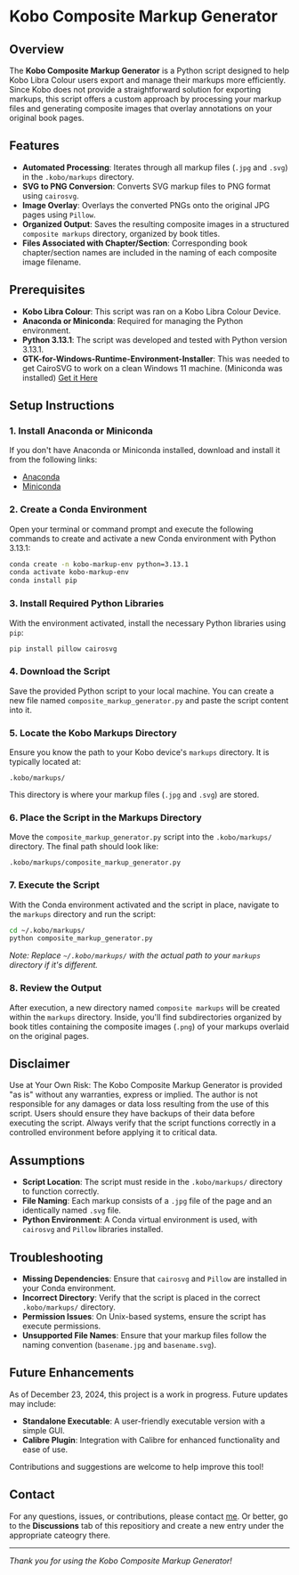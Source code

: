 # Kobo Composite Markup Generator

## Overview

The **Kobo Composite Markup Generator** is a Python script designed to help Kobo Libra Colour users export and manage their markups more efficiently. Since Kobo does not provide a straightforward solution for exporting markups, this script offers a custom approach by processing your markup files and generating composite images that overlay annotations on your original book pages.

## Features

- **Automated Processing**: Iterates through all markup files (`.jpg` and `.svg`) in the `.kobo/markups` directory.
- **SVG to PNG Conversion**: Converts SVG markup files to PNG format using `cairosvg`.
- **Image Overlay**: Overlays the converted PNGs onto the original JPG pages using `Pillow`.
- **Organized Output**: Saves the resulting composite images in a structured `composite markups` directory, organized by book titles.
- **Files Associated with Chapter/Section**: Corresponding book chapter/section names are included in the naming of each composite image filename.

## Prerequisites

- **Kobo Libra Colour**: This script was ran on a Kobo Libra Colour Device.
- **Anaconda or Miniconda**: Required for managing the Python environment.
- **Python 3.13.1**: The script was developed and tested with Python version 3.13.1.
- **GTK-for-Windows-Runtime-Environment-Installer**: This was  needed to get CairoSVG to work on a clean Windows 11 machine. (Miniconda was installed) [Get it Here](https://github.com/tschoonj/GTK-for-Windows-Runtime-Environment-Installer)

## Setup Instructions

### 1. Install Anaconda or Miniconda

If you don't have Anaconda or Miniconda installed, download and install it from the following links:

- [Anaconda](https://www.anaconda.com/products/distribution)
- [Miniconda](https://docs.conda.io/en/latest/miniconda.html)

### 2. Create a Conda Environment

Open your terminal or command prompt and execute the following commands to create and activate a new Conda environment with Python 3.13.1:

```bash
conda create -n kobo-markup-env python=3.13.1
conda activate kobo-markup-env
conda install pip
```

### 3. Install Required Python Libraries

With the environment activated, install the necessary Python libraries using `pip`:

```bash
pip install pillow cairosvg
```

### 4. Download the Script

Save the provided Python script to your local machine. You can create a new file named `composite_markup_generator.py` and paste the script content into it.

### 5. Locate the Kobo Markups Directory

Ensure you know the path to your Kobo device's `markups` directory. It is typically located at:

```
.kobo/markups/
```

This directory is where your markup files (`.jpg` and `.svg`) are stored.

### 6. Place the Script in the Markups Directory

Move the `composite_markup_generator.py` script into the `.kobo/markups/` directory. The final path should look like:

```
.kobo/markups/composite_markup_generator.py
```

### 7. Execute the Script

With the Conda environment activated and the script in place, navigate to the `markups` directory and run the script:

```bash
cd ~/.kobo/markups/
python composite_markup_generator.py
```

*Note: Replace `~/.kobo/markups/` with the actual path to your `markups` directory if it's different.*

### 8. Review the Output

After execution, a new directory named `composite markups` will be created within the `markups` directory. Inside, you'll find subdirectories organized by book titles containing the composite images (`.png`) of your markups overlaid on the original pages.

## Disclaimer

Use at Your Own Risk: The Kobo Composite Markup Generator is provided "as is" without any warranties, express or implied. The author is not responsible for any damages or data loss resulting from the use of this script. Users should ensure they have backups of their data before executing the script. Always verify that the script functions correctly in a controlled environment before applying it to critical data.

## Assumptions

- **Script Location**: The script must reside in the `.kobo/markups/` directory to function correctly.
- **File Naming**: Each markup consists of a `.jpg` file of the page and an identically named `.svg` file.
- **Python Environment**: A Conda virtual environment is used, with `cairosvg` and `Pillow` libraries installed.

## Troubleshooting

- **Missing Dependencies**: Ensure that `cairosvg` and `Pillow` are installed in your Conda environment.
- **Incorrect Directory**: Verify that the script is placed in the correct `.kobo/markups/` directory.
- **Permission Issues**: On Unix-based systems, ensure the script has execute permissions.
- **Unsupported File Names**: Ensure that your markup files follow the naming convention (`basename.jpg` and `basename.svg`).

## Future Enhancements

As of December 23, 2024, this project is a work in progress. Future updates may include:

- **Standalone Executable**: A user-friendly executable version with a simple GUI.
- **Calibre Plugin**: Integration with Calibre for enhanced functionality and ease of use.

Contributions and suggestions are welcome to help improve this tool!

## Contact

For any questions, issues, or contributions, please contact [me](mailto:lauryn.eldridge3@gmail.com). Or better, go to the **Discussions** tab of this repositiory and create a new entry under the appropriate cateogry there.

---

*Thank you for using the Kobo Composite Markup Generator!*
